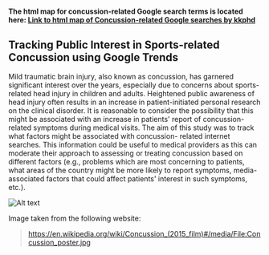 
#### **The html map for concussion-related Google search terms is located here:** [Link to html map of Concussion-related Google searches by kkphd](https://bit.ly/3ghv5va)


##  Tracking Public Interest in Sports-related Concussion using Google Trends

Mild traumatic brain injury, also known as concussion, has garnered significant interest over the years, especially
due to concerns about sports-related head injury in children and adults. Heightened public awareness of head injury
often results in an increase in patient-initiated personal research on the clinical disorder. It is reasonable to 
consider the possibility that this might be associated with an increase in patients' report of concussion-related 
symptoms during medical visits. The aim of this study was to track what factors might be associated with concussion-
 related internet searches. This information could be useful to medical providers as this can moderate their approach
  to assessing or treating concussion based on different factors (e.g., problems which are most concerning to patients,
what areas of the country might be more likely to report symptoms, media-associated factors that could affect 
patients' interest in such symptoms, etc.).



 ![Alt text](https://thumbor.forbes.com/thumbor/960x0/https%3A%2F%2Fblogs-images.forbes.com%2Fscottmendelson%2Ffiles%2F2015%2F11%2Fconcussions-banner.jpg)


Image taken from the following website:
> https://en.wikipedia.org/wiki/Concussion_(2015_film)#/media/File:Concussion_poster.jpg